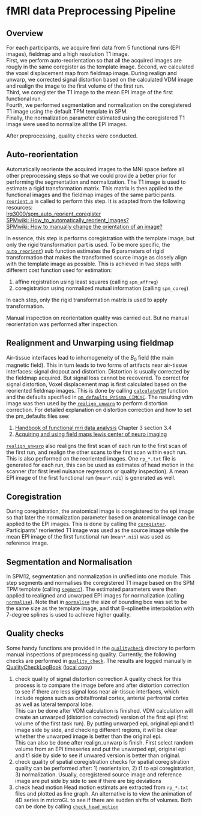 # fMRI data Preprocessing Pipeline

## Overview
For each participants, we acquire  fmri data from 5 functional runs (EPI images), fieldmap and a high resolution T1 image.  
First, we perform auto-reorientation so that all the acquired images are rougly in the same coregister as the template image. 
Second, we calculated the voxel displacement map from fieldmap image. During realign and unwarp, we corrected signal distortion based on the calculated VDM image and realign the image to the first volume of the first run.  
Third, we coregister the T1 image to the mean EPI image of the first functional run.  
Fourth, we performed segmentation and normalization on the coregistered T1 image using the default TPM template in SPM.  
Finally, the normalization parameter estimated using the coregistered T1 image were used to normalize all the EPI images.

After preprocessing, quality checks were conducted.

## Auto-reorientation
Automatically reoriente the acquired images to the MNI space before all other preprocessing steps so that we could provide a better prior for performing the segmentation and normalization. The T1 image is used to estimate a rigid transformation matrix. This matrix is then applied to the functional images and the fieldmap images of the same participants.  [`reorient.m`](reorient.m) is called to perform this step. It is adapted from the following resources:  
[lrq3000/spm_auto_reorient_coregister](https://github.com/lrq3000/spm_auto_reorient_coregister)   
[SPMwiki: How_to_automatically_reorient_images?](https://en.wikibooks.org/wiki/SPM/How-to#How_to_automatically_reorient_images)  
[SPMwiki: How to manually change the orientation of an image?](https://en.wikibooks.org/wiki/SPM/How-to#How_to_manually_change_the_orientation_of_an_image?)  

In essence, this step is performs coregistration with the template image, but only the rigid transformation part is used. To be more specific, the [`auto_reorient`](reorient.m#L43)) sub function estimates the 6 parameters of rigid transformation that makes the transformed source image as closely align with the template image as possible. This is achieved in two steps with different cost function used for estimation:  
1) affine registration using least squares (calling `spm_affreg`)
2) coregistration using normalized mutual information (calling `spm_coreg`)  

In each step, only the rigid transformation matrix is used to apply transformation.  

Manual inspection on reorientation quality was carried out. But no manual reorientation was performed after inspection.

## Realignment and Unwarping using fieldmap
Air-tissue interfaces lead to inhomogeneity of the $B_0$ field (the main magnetic field). This in turn leads to two forms of artifacts near air-tissue interfaces: signal dropout and distortion. Distortion is usually corrected by the fieldmap acquired. But signal loss cannot be recovered.
To correct for signal distortion, Voxel displacement map is first calculated based on the reoriented fieldmap images. This is done by calling [`calculateVDM`](calculateVDM.m) function and the defaults specified in [`pm_defaults_Prisma_CIMCYC`](pm_defaults_Prisma_CIMCYC.m). The resulting vdm image was then used by the [`realign_unwarp`](realign_unwarp.m) to perform distortion correction.
For detailed explanation on distortion correction and how to set the pm_defaults files see:
1. [Handbook of functional mri data analysis](https://www.cambridge.org/core/books/handbook-of-functional-mri-data-analysis/8EDF966C65811FCCC306F7C916228529) Chapter 3 section 3.4   
2. [Acquiring and using field maps lewis center of neuro imaging](https://lcni.uoregon.edu/kb-articles/kb-0003)


[`realign_unwarp`](realign_unwarp.m) also realigns the first scan of each run to the first scan of the first run, and realign the other scans to the first scan within each run. This is also performed on the reoriented images. One ``rp_*.txt`` file is generated for each run, this can be used as estimates of head motion in the scanner (for first level nuisance regressors or quality inspection). A mean EPI image of the first functional run (``mean*.nii``) is generated as well.


## Coregistration  
 During coregistration, the anatomical image is coregistered to the epi image so that later the normalization parameter based on anatomical image can be applied to the EPI images. This is done by calling the [`coregister`](coregister.m). Participants' reoriented T1 image was used as the source image while the mean EPI image of the first functional run (``mean*.nii``) was used as reference image.

## Segmentation and Normalisation
In SPM12, segmentation and normalization in unified into one module. This step segments and normalises the coregistered T1 image based on the SPM TPM template (calling [`segment`](segment.m)). The estimated parameters were then applied to realigned and unwarped EPI images for normalization (calling [`normalise`](normalise.m)). Note that in [`normalise`](normalise.m#L14) the size of bounding box was set to be the same size as the template image, and that B-splinethe interpolation with 7-degree splines is used to achieve higher quality.

## Quality checks
Some handy functions are provided in the [`qualitycheck`](/scripts/qualitycheck) directory to perform manual inspections of preprocessing quality. Currently, the following checks are performed in [`quality_check`](/scripts/quality_check.m). The results are logged manually in [QualityCheckLogBook](https://unioxfordnexus-my.sharepoint.com/:x:/r/personal/sedm6713_ox_ac_uk/Documents/Project/pirate_fmri/Analysis/data/fmri/qualitycheck/QualityCheckLogBook.xlsx?d=w4d93d7284861418bbad93c525fa01b30&csf=1&web=1&e=YjFIZj) ([local copy](/data/fmri/qualitycheck/QualityCheckLogBook.xlsx))
1. check quality of signal distortion correction
   A quality check for this process is to compare the image before and after distortion correction to see if there are less signal loss near air-tissue interfaces, which include regions such as orbitalfrontal cortex, anterial perfrontal cortex as well as lateral temporal lobe.  
   This can be done after VDM calculation is finished. VDM calculation will create an unwarped (distortion corrected) version of the first epi (first volume of the first task run). By putting unwarped epi, original epi and t1 image side by side, and checking different regions, it will be clear whether the unwarped image is better than the original epi.   
   This can also be done after realign_unwarp is finish. First select random volume from an EPI timeseries and put the unwarped epi, original epi and t1 side by side to see if unwared version is better than original.     
2. check quality of spatial coregistration
   checks for spatial coregistration quality can be performed after: 1) reorientaion, 2) t1 to epi coregistration, 3) normalization.
   Usually, coregistered source image and reference image are put side by side to see if there are big deviations 
3. check head motion
   Head motion estimats are extracted from `rp_*.txt` files and plotted as line graph. An alternative is to view the animation of 4D series in mricroGL to see if there are sudden shifts of volumes. Both can be done by calling [`check_head_motion`](/scripts/qualitycheck/check_head_motion.m)